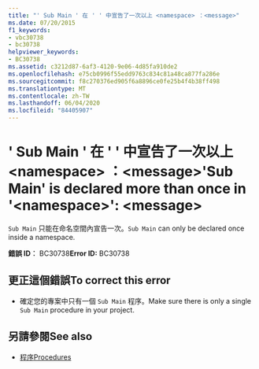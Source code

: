 ```yaml
---
title: "' Sub Main ' 在 ' ' 中宣告了一次以上 <namespace> ：<message>"
ms.date: 07/20/2015
f1_keywords:
- vbc30738
- bc30738
helpviewer_keywords:
- BC30738
ms.assetid: c3212d87-6af3-4120-9e06-4d85fa910de2
ms.openlocfilehash: e75cb0996f55edd9763c834c81a48ca877fa286e
ms.sourcegitcommit: f8c270376ed905f6a8896ce0fe25b4f4b38ff498
ms.translationtype: MT
ms.contentlocale: zh-TW
ms.lasthandoff: 06/04/2020
ms.locfileid: "84405907"
---
```

# <a name="sub-main-is-declared-more-than-once-in-namespace-message"></a><span data-ttu-id="6ee73-102">' Sub Main ' 在 ' ' 中宣告了一次以上 \<namespace> ：\<message></span><span class="sxs-lookup"><span data-stu-id="6ee73-102">'Sub Main' is declared more than once in '\<namespace>': \<message></span></span>
<span data-ttu-id="6ee73-103">`Sub Main` 只能在命名空間內宣告一次。</span><span class="sxs-lookup"><span data-stu-id="6ee73-103">`Sub Main` can only be declared once inside a namespace.</span></span>  
  
 <span data-ttu-id="6ee73-104">**錯誤 ID︰** BC30738</span><span class="sxs-lookup"><span data-stu-id="6ee73-104">**Error ID:** BC30738</span></span>  
  
## <a name="to-correct-this-error"></a><span data-ttu-id="6ee73-105">更正這個錯誤</span><span class="sxs-lookup"><span data-stu-id="6ee73-105">To correct this error</span></span>  
  
- <span data-ttu-id="6ee73-106">確定您的專案中只有一個 `Sub Main` 程序。</span><span class="sxs-lookup"><span data-stu-id="6ee73-106">Make sure there is only a single `Sub Main` procedure in your project.</span></span>  
  
## <a name="see-also"></a><span data-ttu-id="6ee73-107">另請參閱</span><span class="sxs-lookup"><span data-stu-id="6ee73-107">See also</span></span>

- [<span data-ttu-id="6ee73-108">程序</span><span class="sxs-lookup"><span data-stu-id="6ee73-108">Procedures</span></span>](../programming-guide/language-features/procedures/index.md)
